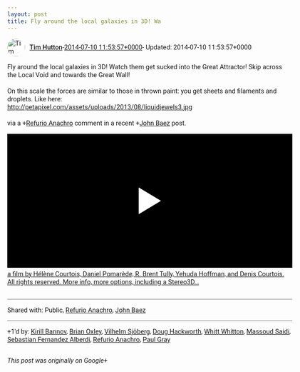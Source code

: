 ```yaml
---
layout: post
title: Fly around the local galaxies in 3D! Wa
---
```


<html><head><meta charset="utf-8"><title>Fly around the local galaxies in 3D! Watch them get sucked into the Great Att...</title><style>body {font: 11pt Roboto, Arial, sans-serif; max-width: 640px; margin: 24px;}.author-photo {border-radius: 50%; margin-right: 10px; width: 40px;}.author {font-weight: 500;}.main-content {margin: 15px 0 15px;}.post-title {font-weight: bold;}.location {display: block; margin-top: 15px;}.location img {float: left; margin-right: 5px; width: 20px;}.media-link {display: inline-block; max-width: 100%; vertical-align: top;}.media-link p {margin-top: 5px; max-height: 4em; overflow: scroll;}.media {max-height: 100vh; max-width: 100%;}.video-placeholder {background: black; display: flex; height: 300px; max-width: 100%; width: 640px;}.play-icon {border-bottom: 30px solid transparent; border-left: 50px solid white; border-top: 30px solid transparent; color: white; margin: auto;}.album {max-height: 800px; overflow: scroll; width: calc(100vw - 48px);}.album .media-link {margin-right: 5px; max-width: 250px;}.album .media {max-height: 250px;}.link-embed {border-top: 1px solid lightgrey; display: block; margin-top: 20px;}.link-embed img {max-width: 100%;}.inline-link-embed {display: block;}.inline-link-embed img {vertical-align: middle;}.link-title {display: inline-block; font-size: medium; font-weight: 300; padding-left: 1em;}.reshare-attribution {display: block; font-weight: bold; margin-bottom: 10px;}.poll-image {margin-bottom: 5px; max-height: 300px; max-width: 500px;}.poll-choice {align-items: center; display: flex; margin-bottom: 5px; max-width: 500px;}.poll-choice-percentage {background-color: lightblue; height: 100%; left: 0; position: absolute; z-index: -1;}.poll-choice-selected {margin-right: 5px;}.poll-choice-results {border: 1px solid lightgray; border-radius: 5px; display: flex; line-height: 40px; overflow: hidden; padding: 0 8px; position: relative;}.poll-choice-results, .poll-choice-description {flex-grow: 1; margin-right: 10px;}.poll-choice-image {width: 100%;}.poll-choice-image, .poll-choice-image img {max-height: 40px; max-width: 100px;}.poll-choice-votes {max-height: 100px; overflow: auto;}.plus-entity-embed {color: black; display: block; text-decoration: none;}.plus-entity-embed-cover-photo {max-height: 300px; max-width: 100%;}.plus-entity-embed-info {padding: 0 1em 1em;}.plus-entity-embed-info h2 {font-weight: 500; margin: 10px 0;}.plus-entity-embed-info p {font-size: small; margin: 0;}.collection-owner-avatar {border-radius: 50%; border: 2px solid white; height: 40px; margin-top: -22px;}.visibility {padding: 1em 0; border-top: 1px solid grey;}.post-activity {padding: 1em 0; border-top: 1px solid grey;}.comments {border-top: 1px solid gray; padding-top: 1em;}.comment + .comment {margin-top: 1em;}.comment .media-link, .comment .inline-link-embed {margin-top: 5px;}</style></head><body><div style="margin-bottom:1em;"><div style="display:flex; align-items:center"><img class="author-photo" src="https://lh4.googleusercontent.com/-epo4ZZKNqEw/AAAAAAAAAAI/AAAAAAAAVSU/qu3LpcHEnoQ/s64-c/photo.jpg" alt="Tim Hutton"><a href="https://plus.google.com/+TimHutton" target="_blank" class="author">Tim Hutton</a> - <a target="_blank" href="https://plus.google.com/+TimHutton/posts/fZPQZLdVhGY">2014-07-10 11:53:57+0000</a><span> - Updated: 2014-07-10 11:53:57+0000</span></div><div class="main-content">Fly around the local galaxies in 3D! Watch them get sucked into the Great Attractor! Skip across the Local Void and towards the Great Wall!<br><br>On this scale the forces are similar to those in thrown paint: you get sheets and filaments and droplets. Like here:<br><a rel="nofollow" target="_blank" href="http://petapixel.com/assets/uploads/2013/08/liquidjewels3.jpg" class="ot-anchor bidi_isolate" jslog="10929; track:click" dir="ltr">http://petapixel.com/assets/uploads/2013/08/liquidjewels3.jpg</a><br><br>via a <span class="proflinkWrapper"><span class="proflinkPrefix">+</span><a class="proflink bidi_isolate" href="https://plus.google.com/115434895453136495635" oid="115434895453136495635" >Refurio Anachro</a></span> comment in a recent <span class="proflinkWrapper"><span class="proflinkPrefix">+</span><a class="proflink bidi_isolate" href="https://plus.google.com/117663015413546257905" oid="117663015413546257905" >John Baez</a></span> post.</div><a href="http://vimeo.com/64868713" target="_blank" class="media-link"><div class="video-placeholder" title="a film by Hélène Courtois, Daniel Pomarède, R. Brent Tully, Yehuda Hoffman, and Denis Courtois. All rights reserved. More info, more options, including a Stereo3D…"><span class="play-icon"></span></div><p>a film by Hélène Courtois, Daniel Pomarède, R. Brent Tully, Yehuda Hoffman, and Denis Courtois. All rights reserved. More info, more options, including a Stereo3D…</p></a></div><div class="visibility">Shared with: Public, <a href="https://plus.google.com/115434895453136495635">Refurio Anachro</a>, <a href="https://plus.google.com/117663015413546257905">John Baez</a></div><div class="post-activity"><div class="plus-oners">+1'd by: <a href="https://plus.google.com/+KirillBannov">Kirill Bannov</a>, <a href="https://plus.google.com/+BrianOxleyTexan">Brian Oxley</a>, <a href="https://plus.google.com/112429812975662564927">Vilhelm Sjöberg</a>, <a href="https://plus.google.com/111750881748363551870">Doug Hackworth</a>, <a href="https://plus.google.com/+WhittWhitton">Whitt Whitton</a>, <a href="https://plus.google.com/112795703907936513953">Massoud Saidi</a>, <a href="https://plus.google.com/+SebastianFernandezAlberdi">Sebastian Fernandez Alberdi</a>, <a href="https://plus.google.com/+RefurioAnachro">Refurio Anachro</a>, <a href="https://plus.google.com/+PaulGrayUK">Paul Gray</a></div></div></body></html>

<i>This post was originally on Google+</i>
